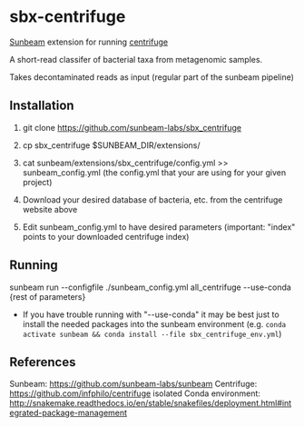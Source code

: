 # sbx-centrifuge

[Sunbeam](https://github.com/sunbeam-labs/sunbeam) extension for running [centrifuge](https://github.com/infphilo/centrifuge)

A short-read classifer of bacterial taxa from metagenomic samples.

Takes decontaminated reads as input (regular part of the sunbeam pipeline)

## Installation

1. git clone https://github.com/sunbeam-labs/sbx_centrifuge

2. cp sbx_centrifuge $SUNBEAM_DIR/extensions/

3. cat sunbeam/extensions/sbx_centrifuge/config.yml >> sunbeam_config.yml (the config.yml that your are using for your given project)

4. Download your desired database of bacteria, etc. from the centrifuge website above

5. Edit sunbeam_config.yml to have desired parameters (important: "index" points to your downloaded centrifuge index)

## Running

sunbeam run --configfile ./sunbeam_config.yml all_centrifuge --use-conda {rest of parameters}

- If you have trouble running with "--use-conda" it may be best just to install the needed packages into the sunbeam environment (e.g. `conda activate sunbeam && conda install --file sbx_centrifuge_env.yml`)

## References

Sunbeam: https://github.com/sunbeam-labs/sunbeam
Centrifuge: https://github.com/infphilo/centrifuge
isolated Conda environment: http://snakemake.readthedocs.io/en/stable/snakefiles/deployment.html#integrated-package-management
